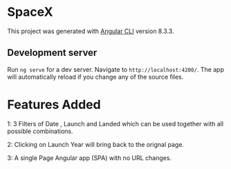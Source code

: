 # SpaceX

This project was generated with [Angular CLI](https://github.com/angular/angular-cli) version 8.3.3.

## Development server

Run `ng serve` for a dev server. Navigate to `http://localhost:4200/`. The app will automatically reload if you change any of the source files.

# Features Added

1: 3 Filters of Date , Launch and Landed which can be used together with all possible combinations.

2: Clicking on Launch Year will bring back to the orignal page.

3: A single Page Angular app (SPA) with no URL changes.



